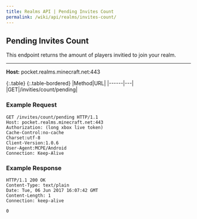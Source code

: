 ```yaml
---
title: Realms API | Pending Invites Count
permalink: /wiki/api/realms/invites-count/
---
```

## Pending Invites Count
This endpoint returns the amount of players invitied to join your realm.

---

**Host:** pocket.realms.minecraft.net:443

{:.table}
{:.table-bordered}
|Method|URL|
|------|---|
|GET|/invities/count/pending|
  
### Example Request

```
GET /invites/count/pending HTTP/1.1
Host: pocket.realms.minecraft.net:443
Authorization: (long xbox live token)
Cache-Control:no-cache
Charset:utf-8
Client-Version:1.0.6
User-Agent:MCPE/Android
Connection: Keep-Alive
```

### Example Response

```
HTTP/1.1 200 OK
Content-Type: text/plain
Date: Tue, 06 Jun 2017 16:07:42 GMT
Content-Length: 1
Connection: keep-alive

0
```
